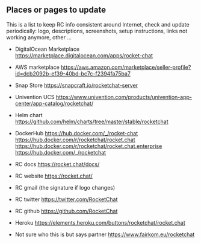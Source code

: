 ## Places or pages to update

This is a list to keep RC info consistent around Internet, check and update periodically: logo, descriptions, screenshots, setup instructions, links not working anymore, other ...

- DigitalOcean Marketplace
https://marketplace.digitalocean.com/apps/rocket-chat

- AWS marketplace
https://aws.amazon.com/marketplace/seller-profile?id=dcb2092b-ef39-40bd-bc7c-f2394fa75ba7

- Snap Store
https://snapcraft.io/rocketchat-server

- Univention UCS
https://www.univention.com/products/univention-app-center/app-catalog/rocketchat/

- Helm chart
https://github.com/helm/charts/tree/master/stable/rocketchat

- DockerHub
https://hub.docker.com/_/rocket-chat
https://hub.docker.com/r/rocketchat/rocket.chat
https://hub.docker.com/r/rocketchat/rocket.chat.enterprise
https://hub.docker.com/_/rocketchat

- RC docs
https://rocket.chat/docs/

- RC website
https://rocket.chat/

- RC gmail (the signature if logo changes)

- RC twitter
https://twitter.com/RocketChat

- RC github
https://github.com/RocketChat

- Heroku 
https://elements.heroku.com/buttons/rocketchat/rocket.chat

- Not sure who this is but says partner
https://www.fairkom.eu/rocketchat
